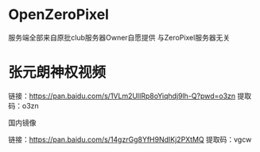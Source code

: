 # OpenZeroPixel

服务端全部来自原批club服务器Owner自愿提供 与ZeroPixel服务器无关

# 张元朗神权视频

链接：https://pan.baidu.com/s/1VLm2UlIRp8oYiqhdj9lh-Q?pwd=o3zn 
提取码：o3zn 


国内镜像

链接：https://pan.baidu.com/s/14gzrGg8YfH9NdIKj2PXtMQ 
提取码：vgcw 
